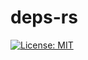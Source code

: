 # deps-rs

[![License: MIT](https://img.shields.io/badge/License-MIT-yellow.svg)](https://opensource.org/licenses/MIT)
